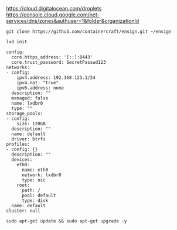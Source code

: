 
https://cloud.digitalocean.com/droplets
https://console.cloud.google.com/net-services/dns/zones&authuser=1&folder&organizationId
```
git clone https://github.com/containercraft/ensign.git ~/ensign
```
```
lxd init
```
```
config:
  core.https_address: '[::]:8443'
  core.trust_password: SecretPasswd123
networks:
- config:
    ipv4.address: 192.168.121.1/24
    ipv4.nat: "true"
    ipv6.address: none
  description: ""
  managed: false
  name: lxdbr0
  type: ""
storage_pools:
- config:
    size: 120GB
  description: ""
  name: default
  driver: btrfs
profiles:
- config: {}
  description: ""
  devices:
    eth0:
      name: eth0
      network: lxdbr0
      type: nic
    root:
      path: /
      pool: default
      type: disk
  name: default
cluster: null
```
```
sudo apt-get update && sudo apt-get upgrade -y
```
```
```
```
```
```
```
```
```

